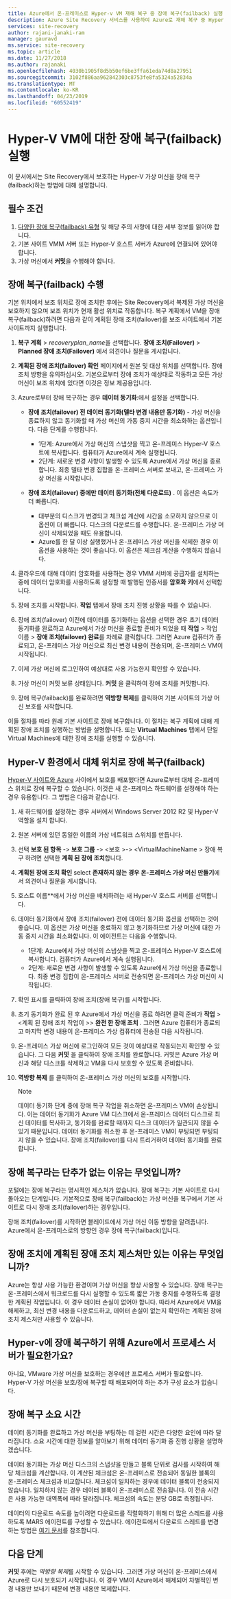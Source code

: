 ```yaml
---
title: Azure에서 온-프레미스로 Hyper-v VM 재해 복구 중 장애 복구(failback) 실행 | Microsoft Docs
description: Azure Site Recovery 서비스를 사용하여 Azure로 재해 복구 중 Hyper-V VM을 온-프레미스 사이트로 장애 복구(Failback)하는 방법을 알아봅니다.
services: site-recovery
author: rajani-janaki-ram
manager: gauravd
ms.service: site-recovery
ms.topic: article
ms.date: 11/27/2018
ms.author: rajanaki
ms.openlocfilehash: 4030b1905f8d5b50ef6be3ffa61eda74d8a27951
ms.sourcegitcommit: 3102f886aa962842303c8753fe8fa5324a52834a
ms.translationtype: MT
ms.contentlocale: ko-KR
ms.lasthandoff: 04/23/2019
ms.locfileid: "60552419"
---
```

# <a name="run-a-failback-for-hyper-v-vms"></a>Hyper-V VM에 대한 장애 복구(failback) 실행

이 문서에서는 Site Recovery에서 보호하는 Hyper-V 가상 머신을 장애 복구(failback)하는 방법에 대해 설명합니다.

## <a name="prerequisites"></a>필수 조건
1. [다양한 장애 복구(failback) 유형](concepts-types-of-failback.md) 및 해당 주의 사항에 대한 세부 정보를 읽어야 합니다.
1. 기본 사이트 VMM 서버 또는 Hyper-V 호스트 서버가 Azure에 연결되어 있어야 합니다.
2. 가상 머신에서 **커밋**을 수행해야 합니다.

## <a name="perform-failback"></a>장애 복구(failback) 수행
기본 위치에서 보조 위치로 장애 조치한 후에는 Site Recovery에서 복제된 가상 머신을 보호하지 않으며 보조 위치가 현재 활성 위치로 작동합니다. 복구 계획에서 VM을 장애 복구(failback)하려면 다음과 같이 계획된 장애 조치(failover)를 보조 사이트에서 기본 사이트까지 실행합니다. 
1. **복구 계획** > *recoveryplan_name*을 선택합니다. **장애 조치(Failover)**  > **Planned 장애 조치(Failover)** 에서 의견이나 질문을 게시합니다.
2. **계획된 장애 조치(failover) 확인** 페이지에서 원본 및 대상 위치를 선택합니다. 장애 조치 방향을 유의하십시오. 기본으로부터 장애 조치가 예상대로 작동하고 모든 가상 머신이 보조 위치에 있다면 이것은 정보 제공용입니다.
3. Azure로부터 장애 복구하는 경우 **데이터 동기화**:에서 설정을 선택합니다.
    - **장애 조치(failover) 전 데이터 동기화(델타 변경 내용만 동기화)** - 가상 머신을 종료하지 않고 동기화할 때 가상 머신의 가동 중지 시간을 최소화하는 옵션입니다. 다음 단계를 수행합니다.
        - 1단계: Azure에서 가상 머신의 스냅샷을 찍고 온-프레미스 Hyper-V 호스트에 복사합니다. 컴퓨터가 Azure에서 계속 실행됩니다.
        - 2단계: 새로운 변경 사항이 발생할 수 있도록 Azure에서 가상 머신을 종료합니다. 최종 델타 변경 집합을 온-프레미스 서버로 보내고, 온-프레미스 가상 머신을 시작합니다.

    - **장애 조치(failover) 중에만 데이터 동기화(전체 다운로드)** . 이 옵션은 속도가 더 빠릅니다.
        - 대부분의 디스크가 변경되고 체크섬 계산에 시간을 소모하지 않으므로 이 옵션이 더 빠릅니다. 디스크의 다운로드를 수행합니다. 온-프레미스 가상 머신이 삭제되었을 때도 유용합니다.
        - Azure를 한 달 이상 실행했거나 온-프레미스 가상 머신을 삭제한 경우 이 옵션을 사용하는 것이 좋습니다. 이 옵션은 체크섬 계산을 수행하지 않습니다.


4. 클라우드에 대해 데이터 암호화를 사용하는 경우 VMM 서버에 공급자를 설치하는 중에 데이터 암호화를 사용하도록 설정할 때 발행된 인증서를 **암호화 키**에서 선택합니다.
5. 장애 조치를 시작합니다. **작업** 탭에서 장애 조치 진행 상황을 따를 수 있습니다.
6. 장애 조치(failover) 이전에 데이터를 동기화하는 옵션을 선택한 경우 초기 데이터 동기화를 완료하고 Azure에서 가상 머신을 종료할 준비가 되었을 때 **작업** > 작업 이름 > **장애 조치(failover) 완료**를 차례로 클릭합니다. 그러면 Azure 컴퓨터가 종료되고, 온-프레미스 가상 머신으로 최신 변경 내용이 전송되며, 온-프레미스 VM이 시작됩니다.
7. 이제 가상 머신에 로그인하여 예상대로 사용 가능한지 확인할 수 있습니다.
8. 가상 머신이 커밋 보류 상태입니다. **커밋** 을 클릭하여 장애 조치를 커밋합니다.
9. 장애 복구(failback)를 완료하려면 **역방향 복제**를 클릭하여 기본 사이트의 가상 머신 보호를 시작합니다.


이들 절차를 따라 원래 기본 사이트로 장애 복구합니다. 이 절차는 복구 계획에 대해 계획된 장애 조치를 실행하는 방법을 설명합니다. 또는 **Virtual Machines** 탭에서 단일 Virtual Machines에 대한 장애 조치를 실행할 수 있습니다.


## <a name="failback-to-an-alternate-location-in-hyper-v-environment"></a>Hyper-V 환경에서 대체 위치로 장애 복구(failback)
[Hyper-V 사이트와 Azure](site-recovery-hyper-v-site-to-azure.md) 사이에서 보호를 배포했다면 Azure로부터 대체 온-프레미스 위치로 장애 복구할 수 있습니다. 이것은 새 온-프레미스 하드웨어를 설정해야 하는 경우 유용합니다. 그 방법은 다음과 같습니다.

1. 새 하드웨어를 설정하는 경우 서버에서 Windows Server 2012 R2 및 Hyper-V역할을 설치 합니다.
2. 원본 서버에 있던 동일한 이름의 가상 네트워크 스위치를 만듭니다.
3. 선택 **보호 된 항목** -> **보호 그룹** -> \<보호 >-> \<VirtualMachineName > 장애 복구 하려면 선택한 **계획 된 장애 조치**합니다.
4. **계획된 장애 조치 확인** select **존재하지 않는 경우 온-프레미스 가상 머신 만들기**에서 의견이나 질문을 게시합니다.
5. 호스트 이름**에서 가상 머신을 배치하려는 새 Hyper-V 호스트 서버를 선택합니다.
6. 데이터 동기화에서 장애 조치(failover) 전에 데이터 동기화 옵션을 선택하는 것이 좋습니다. 이 옵션은 가상 머신을 종료하지 않고 동기화하므로 가상 머신에 대한 가동 중지 시간을 최소화합니다. 이 에이전트는 다음을 수행합니다.

    - 1단계: Azure에서 가상 머신의 스냅샷을 찍고 온-프레미스 Hyper-V 호스트에 복사합니다. 컴퓨터가 Azure에서 계속 실행됩니다.
    - 2단계: 새로운 변경 사항이 발생할 수 있도록 Azure에서 가상 머신을 종료합니다. 최종 변경 집합이 온-프레미스 서버로 전송되면 온-프레미스 가상 머신이 시작됩니다.
    
7. 확인 표시를 클릭하여 장애 조치(장애 복구)를 시작합니다.
8. 초기 동기화가 완료 된 후 Azure에서 가상 머신을 종료 하려면 클릭 준비가 **작업** > \<계획 된 장애 조치 작업이 >> **완전 한 장애 조치** . 그러면 Azure 컴퓨터가 종료되고 마지막 변경 내용이 온-프레미스 가상 컴퓨터에 전송된 다음 시작됩니다.
9. 온-프레미스 가상 머신에 로그인하여 모든 것이 예상대로 작동되는지 확인할 수 있습니다. 그 다음 **커밋** 을 클릭하여 장애 조치를 완료합니다. 커밋은 Azure 가상 머신과 해당 디스크를 삭제하고 VM을 다시 보호할 수 있도록 준비합니다.
10. **역방향 복제** 를 클릭하여 온-프레미스 가상 머신의 보호를 시작합니다.

    > [!NOTE]
    > 데이터 동기화 단계 중에 장애 복구 작업을 취소하면 온-프레미스 VM이 손상됩니다. 이는 데이터 동기화가 Azure VM 디스크에서 온-프레미스 데이터 디스크로 최신 데이터를 복사하고, 동기화를 완료할 때까지 디스크 데이터가 일관되지 않을 수 있기 때문입니다. 데이터 동기화를 취소한 후 온-프레미스 VM이 부팅되면 부팅되지 않을 수 있습니다. 장애 조치(failover)를 다시 트리거하여 데이터 동기화를 완료합니다.


## <a name="why-is-there-no-button-called-failback"></a>장애 복구라는 단추가 없는 이유는 무엇입니까?
포털에는 장애 복구라는 명시적인 제스처가 없습니다. 장애 복구는 기본 사이트로 다시 돌아오는 단계입니다. 기본적으로 장애 복구(failback)는 가상 머신을 복구에서 기본 사이트로 다시 장애 조치(failover)하는 경우입니다.

장애 조치(failover)를 시작하면 블레이드에서 가상 머신 이동 방향을 알려줍니다. Azure에서 온-프레미스로의 방향인 경우 장애 복구(failback)입니다.

## <a name="why-is-there-only-a-planned-failover-gesture-to-failback"></a>장애 조치에 계획된 장애 조치 제스처만 있는 이유는 무엇입니까?
Azure는 항상 사용 가능한 환경이며 가상 머신을 항상 사용할 수 있습니다. 장애 복구는 온-프레미스에서 워크로드를 다시 실행할 수 있도록 짧은 가동 중지를 수행하도록 결정한 계획된 작업입니다. 이 경우 데이터 손실이 없어야 합니다. 따라서 Azure에서 VM을 해제하고, 최신 변경 내용을 다운로드하고, 데이터 손실이 없는지 확인하는 계획된 장애 조치 제스처만 사용할 수 있습니다.

## <a name="do-i-need-a-process-server-in-azure-to-failback-to-hyper-v"></a>Hyper-v에 장애 복구하기 위해 Azure에서 프로세스 서버가 필요한가요?
아니요, VMware 가상 머신을 보호하는 경우에만 프로세스 서버가 필요합니다. Hyper-V 가상 머신을 보호/장애 복구할 때 배포되어야 하는 추가 구성 요소가 없습니다.


## <a name="time-taken-to-failback"></a>장애 복구 소요 시간
데이터 동기화를 완료하고 가상 머신을 부팅하는 데 걸린 시간은 다양한 요인에 따라 달라집니다. 소요 시간에 대한 정보를 알아보기 위해 데이터 동기화 중 진행 상황을 설명하겠습니다.

데이터 동기화는 가상 머신 디스크의 스냅샷을 만들고 블록 단위로 검사를 시작하여 해당 체크섬을 계산합니다. 이 계산된 체크섬은 온-프레미스로 전송되어 동일한 블록의 온-프레미스 체크섬과 비교합니다. 체크섬이 일치하는 경우에 데이터 블록이 전송되지 않습니다. 일치하지 않는 경우 데이터 블록이 온-프레미스로 전송됩니다. 이 전송 시간은 사용 가능한 대역폭에 따라 달라집니다. 체크섬의 속도는 분당 GB로 측정됩니다. 

데이터의 다운로드 속도를 높이려면 다운로드를 직렬화하기 위해 더 많은 스레드를 사용하도록 MARS 에이전트를 구성할 수 있습니다. 에이전트에서 다운로드 스레드를 변경하는 방법은 [여기 문서](https://support.microsoft.com/en-us/help/3056159/how-to-manage-on-premises-to-azure-protection-network-bandwidth-usage)를 참조합니다.


## <a name="next-steps"></a>다음 단계

**커밋** 후에는 *역방향 복제*를 시작할 수 있습니다. 그러면 가상 머신이 온-프레미스에서 Azure로 다시 보호되기 시작합니다. 이 경우 VM이 Azure에서 해제되어 차별적인 변경 내용만 보내기 때문에 변경 내용만 복제합니다.
